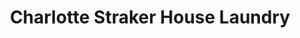 ---
title: "Charlotte Straker House Laundry"
url: /corbridge/charlotte-straker-house-laundry/
shop: laundry
---